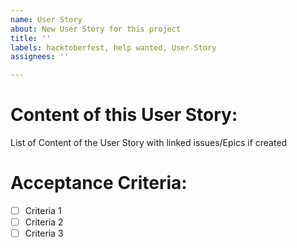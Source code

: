 ```yaml
---
name: User Story
about: New User Story for this project
title: ''
labels: hacktoberfest, help wanted, User Story
assignees: ''

---
```


# Content of this User Story:
List of Content of the User Story with linked issues/Epics if created

# Acceptance Criteria:
- [ ] Criteria 1
- [ ] Criteria 2
- [ ] Criteria 3
